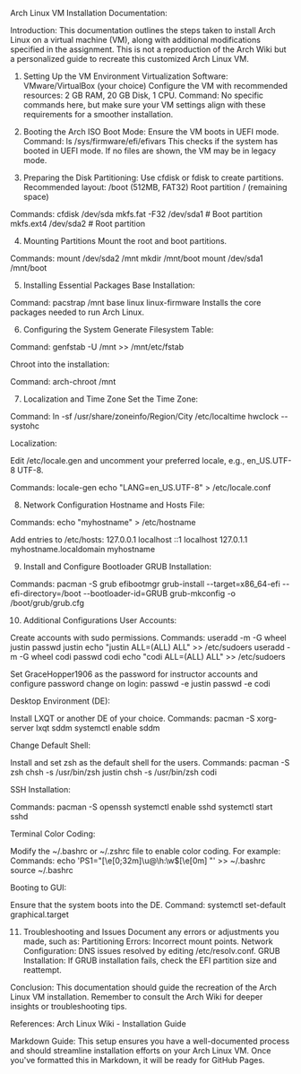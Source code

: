 Arch Linux VM Installation Documentation:

Introduction:
This documentation outlines the steps taken to install Arch Linux on a virtual machine (VM), along with additional modifications specified in the assignment. This is not a reproduction of the Arch Wiki but a personalized guide to recreate this customized Arch Linux VM.

1. Setting Up the VM Environment
Virtualization Software: VMware/VirtualBox (your choice)
Configure the VM with recommended resources: 2 GB RAM, 20 GB Disk, 1 CPU.
Command: No specific commands here, but make sure your VM settings align with these requirements for a smoother installation.

2. Booting the Arch ISO
Boot Mode: Ensure the VM boots in UEFI mode.
Command: ls /sys/firmware/efi/efivars
This checks if the system has booted in UEFI mode. If no files are shown, the VM may be in legacy mode.

3. Preparing the Disk
Partitioning:
Use cfdisk or fdisk to create partitions. Recommended layout:
/boot (512MB, FAT32)
Root partition / (remaining space)

Commands:
cfdisk /dev/sda
mkfs.fat -F32 /dev/sda1   # Boot partition
mkfs.ext4 /dev/sda2       # Root partition

4. Mounting Partitions
Mount the root and boot partitions.

Commands:
mount /dev/sda2 /mnt
mkdir /mnt/boot
mount /dev/sda1 /mnt/boot


5. Installing Essential Packages
Base Installation:

Command:
pacstrap /mnt base linux linux-firmware
Installs the core packages needed to run Arch Linux.


6. Configuring the System
Generate Filesystem Table:

Command:
genfstab -U /mnt >> /mnt/etc/fstab

Chroot into the installation:

Command:
arch-chroot /mnt


7. Localization and Time Zone
Set the Time Zone:

Command:
ln -sf /usr/share/zoneinfo/Region/City /etc/localtime
hwclock --systohc

Localization:

Edit /etc/locale.gen and uncomment your preferred locale, e.g., en_US.UTF-8 UTF-8.

Commands:
locale-gen
echo "LANG=en_US.UTF-8" > /etc/locale.conf


8. Network Configuration
Hostname and Hosts File:

Commands:
echo "myhostname" > /etc/hostname

Add entries to /etc/hosts:
127.0.0.1   localhost
::1         localhost
127.0.1.1   myhostname.localdomain myhostname


9. Install and Configure Bootloader
GRUB Installation:

Commands:
pacman -S grub efibootmgr
grub-install --target=x86_64-efi --efi-directory=/boot --bootloader-id=GRUB
grub-mkconfig -o /boot/grub/grub.cfg


10. Additional Configurations
User Accounts:

Create accounts with sudo permissions.
Commands:
useradd -m -G wheel justin
passwd justin
echo "justin ALL=(ALL) ALL" >> /etc/sudoers
useradd -m -G wheel codi
passwd codi
echo "codi ALL=(ALL) ALL" >> /etc/sudoers

Set GraceHopper1906 as the password for instructor accounts and configure password change on login:
passwd -e justin
passwd -e codi


Desktop Environment (DE):

Install LXQT or another DE of your choice.
Commands:
pacman -S xorg-server lxqt sddm
systemctl enable sddm

Change Default Shell:

Install and set zsh as the default shell for the users.
Commands:
pacman -S zsh
chsh -s /usr/bin/zsh justin
chsh -s /usr/bin/zsh codi

SSH Installation:

Commands:
pacman -S openssh
systemctl enable sshd
systemctl start sshd

Terminal Color Coding:

Modify the ~/.bashrc or ~/.zshrc file to enable color coding. For example:
Commands:
echo 'PS1="\[\e[0;32m\]\u@\h:\w$\[\e[0m\] "' >> ~/.bashrc
source ~/.bashrc

Booting to GUI:

Ensure that the system boots into the DE.
Command:
systemctl set-default graphical.target

11. Troubleshooting and Issues
Document any errors or adjustments you made, such as:
Partitioning Errors: Incorrect mount points.
Network Configuration: DNS issues resolved by editing /etc/resolv.conf.
GRUB Installation: If GRUB installation fails, check the EFI partition size and reattempt.

Conclusion:
This documentation should guide the recreation of the Arch Linux VM installation. Remember to consult the Arch Wiki for deeper insights or troubleshooting tips.

References:
Arch Linux Wiki - Installation Guide

Markdown Guide:
This setup ensures you have a well-documented process and should streamline installation efforts on your Arch Linux VM. Once you've formatted this in Markdown, it will be ready for GitHub Pages.


